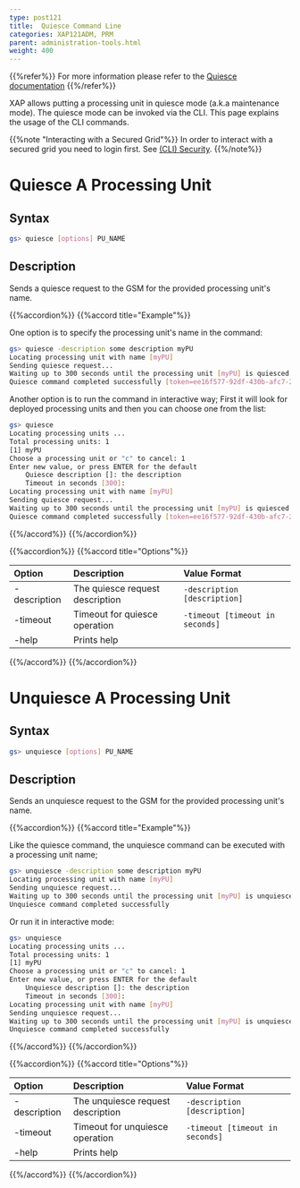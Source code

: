 ```yaml
---
type: post121
title:  Quiesce Command Line
categories: XAP121ADM, PRM
parent: administration-tools.html
weight: 400
---
```


 {{%refer%}}
 For more information please refer to the [Quiesce documentation](./quiesce-overview.html)
 {{%/refer%}}

XAP allows putting a processing unit in quiesce mode (a.k.a maintenance mode). The quiesce mode can be invoked via the CLI. This page explains the usage of the CLI commands.



{{%note "Interacting with a Secured Grid"%}}
In order to interact with a secured grid you need to login first. See [(CLI) Security]({{%currentsecurl%}}/command-line-interface-cli-security.html).
 {{%/note%}}

# Quiesce A Processing Unit

## Syntax


```bash
gs> quiesce [options] PU_NAME
```

## Description

Sends a quiesce request to the GSM for the provided processing unit's name.

{{%accordion%}}
{{%accord title="Example"%}}

One option is to specify the processing unit's name in the command:


```bash
gs> quiesce -description some description myPU
Locating processing unit with name [myPU]
Sending quiesce request...
Waiting up to 300 seconds until the processing unit [myPU] is quiesced
Quiesce command completed successfully [token=ee16f577-92df-430b-afc7-2dd9f2c16998]
```

Another option is to run the command in interactive way; First it will look for deployed processing units and then you can choose one from the list:


```bash
gs> quiesce
Locating processing units ...
Total processing units: 1
[1]	myPU
Choose a processing unit or "c" to cancel: 1
Enter new value, or press ENTER for the default
	Quiesce description []: the description
	Timeout in seconds [300]: 
Locating processing unit with name [myPU]
Sending quiesce request...
Waiting up to 300 seconds until the processing unit [myPU] is quiesced
Quiesce command completed successfully [token=ee16f577-92df-430b-afc7-2dd9f2c16998]
```

{{%/accord%}}
{{%/accordion%}}

{{%accordion%}}
{{%accord title="Options"%}}


|Option|Description|Value Format|
|:-----|:----------|:-----------|
| -description | The quiesce request description | `-description [description]`|
| -timeout | Timeout for quiesce operation |`-timeout [timeout in seconds]`|
| -help  | Prints help | |
{{%/accord%}}
{{%/accordion%}}




# Unquiesce A Processing Unit

## Syntax


```bash
gs> unquiesce [options] PU_NAME
```

## Description

Sends an unquiesce request to the GSM for the provided processing unit's name.

{{%accordion%}}
{{%accord title="Example"%}}

Like the quiesce command, the unquiesce command can be executed with a processing unit name;


```bash
gs> unquiesce -description some description myPU
Locating processing unit with name [myPU]
Sending unquiesce request...
Waiting up to 300 seconds until the processing unit [myPU] is unquiesced
Unquiesce command completed successfully
```

Or run it in interactive mode:


```bash
gs> unquiesce
Locating processing units ...
Total processing units: 1
[1]	myPU
Choose a processing unit or "c" to cancel: 1
Enter new value, or press ENTER for the default
	Unquiesce description []: the description
	Timeout in seconds [300]: 
Locating processing unit with name [myPU]
Sending unquiesce request...
Waiting up to 300 seconds until the processing unit [myPU] is unquiesced
Unquiesce command completed successfully
```

{{%/accord%}}
{{%/accordion%}}

{{%accordion%}}
{{%accord title="Options"%}}


|Option|Description|Value Format|
|:-----|:----------|:-----------|
| -description | The unquiesce request description | `-description [description]`|
| -timeout | Timeout for unquiesce operation |`-timeout [timeout in seconds]`|
| -help  | Prints help | |
{{%/accord%}}
{{%/accordion%}}


